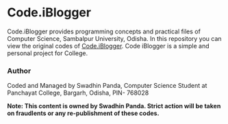 # Code.iBlogger
Code.iBlogger provides programming concepts and practical files of Computer Science, Sambalpur University, Odisha. In this repository you can view the original codes of [Code.iBlogger](https://www.code.iblogger.org). Code iBlogger is a simple and personal project for College.
### Author
Coded and Managed by Swadhin Panda, Computer Science Student at Panchayat College, Bargarh, Odisha, PIN- 768028

**Note: This content is owned by Swadhin Panda. Strict action will be taken on fraudlents or any re-publishment of these codes.**
